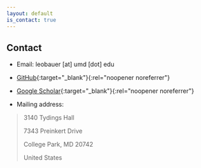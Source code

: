 ```yaml
---
layout: default
is_contact: true
---
```


## Contact

* Email: leobauer [at] umd [dot] edu

* [GitHub](https://github.com/leo-bauer){:target="_blank"}{:rel="noopener noreferrer"}

* [Google Scholar](https://scholar.google.com/citations?user=hsdwkP0AAAAJ&hl=en&oi=sra){:target="_blank"}{:rel="noopener noreferrer"}

* Mailing address:

> 3140 Tydings Hall
> 
> 7343 Preinkert Drive
> 
> College Park, MD 20742
> 
> United States
